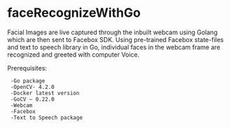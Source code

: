 # faceRecognizeWithGo
Facial Images are live captured through the inbuilt webcam using Golang which are then sent to Facebox SDK. Using pre-trained Facebox state-files and text to speech library in Go, individual faces in the webcam frame are recognized and greeted with computer Voice. 

Prerequisites:
  
     -Go package
     -OpenCV- 4.2.0
     -Docker latest version  
     -GoCV – 0.22.0   
     -Webcam    
     -Facebox     
     -Text to Speech package
